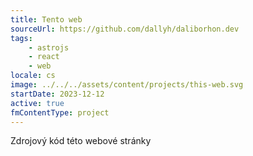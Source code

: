 ```yaml
---
title: Tento web
sourceUrl: https://github.com/dallyh/daliborhon.dev
tags:
    - astrojs
    - react
    - web
locale: cs
image: ../../../assets/content/projects/this-web.svg
startDate: 2023-12-12
active: true
fmContentType: project
---
```


Zdrojový kód této webové stránky
